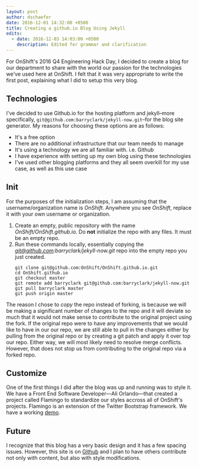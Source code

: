 ```yaml
---
layout: post
author: dschaefer
date: 2016-12-01 14:32:00 +0500
title: Creating a github.io Blog Using Jekyll
edits:
  - date: 2016-12-03 14:03:00 +0500
    description: Edited for grammar and clarification
---
```


For OnShift's 2016 Q4 Engineering Hack Day, I decided to create a blog for our department to share with the world our passion for the technologies we've used here at OnShift. I felt that it was very appropriate to write the first post, explaining what I did to setup this very blog.

## Technologies

I've decided to use Github.io for the hosting platform and jekyll&ndash;more specifically, `git@github.com:barryclark/jekyll-now.git`&ndash;for the blog site generator. My reasons for choosing these options are as follows:

- It's a free option
- There are no additional infrastructure that our team needs to manage
- It's using a technology we are all familiar with. i.e. Github
- I have experience with setting up my own blog using these technologies
- I've used other blogging platforms and they all seem overkill for my use case, as well as this use case

## Init

For the purposes of the initialization steps, I am assuming that the username/organization name is *OnShift*. Anywhere you see *OnShift*, replace it with your own username or organization.

1. Create an empty, public repository with the name *OnShift/OnShift.github.io*. Do **not** initialize the repo with any files. It must be an empty repo.
2. Run these commands locally, essentially copying the *git@github.com:barryclark/jekyll-now.git* repo into the empty repo you just created.
   <pre>
   <code>git clone git@github.com:OnShift/OnShift.github.io.git
   cd OnShift.github.io
   git checkout master
   git remote add barryclark git@github.com:barryclark/jekyll-now.git
   git pull barryclark master
   git push origin master</code>
   </pre>

The reason I chose to *copy* the repo instead of forking, is because we will be making a significant number of changes to the repo and it will deviate so much that it would not make sense to contribute to the original project using the fork. If the original repo were to have any improvements that we would like to have in our our repo, we are still able to pull in the changes either by pulling from the original repo or by creating a git patch and apply it over top our repo. Either way, we will most likely need to resolve merge conflicts. However, that does not stop us from contributing to the original repo via a forked repo.

## Customize

One of the first things I did after the blog was up and running was to style it. We have a Front End Software Developer—Ali Orlando—that created a project called Flamingo to standardize our styles accross all of OnShift's projects. Flamingo is an extension of the Twitter Bootstrap framework. We have a working <a href="https://onshift.github.io/flamingo/">demo</a>.

## Future

I recognize that this blog has a very basic design and it has a few spacing issues. However, this site is on <a href="https://github.com/OnShift/OnShift.github.io">Github</a> and I plan to have others contribute not only with content, but also with style modifications.

